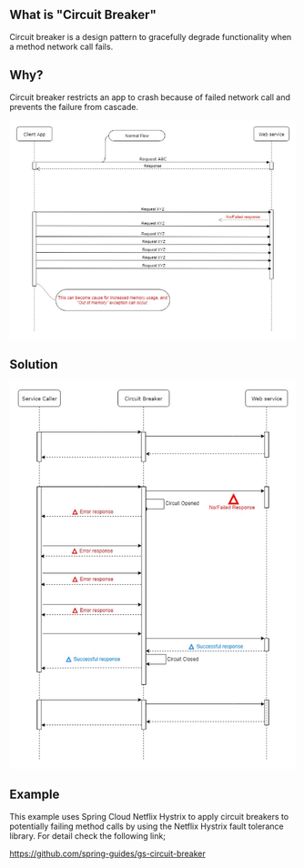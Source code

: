 ## What is "Circuit Breaker"

Circuit breaker is a design pattern to gracefully degrade functionality when a method network call fails. 

## Why?

Circuit breaker restricts an app to crash because of failed network call and prevents the failure from cascade.



![](why.jpg)

## Solution

![](circuit_breaker.jpg)

## Example

This example uses Spring Cloud Netflix Hystrix to apply circuit breakers to potentially failing method calls by using the Netflix Hystrix fault tolerance library. For detail check the following link;

https://github.com/spring-guides/gs-circuit-breaker